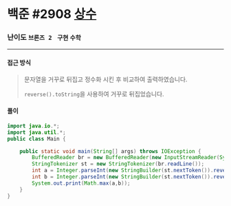 # 백준 #2908 [상수](https://www.acmicpc.net/problem/2908)

### 난이도 `브론즈 2 ` `구현` `수학`

---

#### 접근 방식

> 문자열을 거꾸로 뒤집고 정수화 시킨 후 비교하여 출력하였습니다.
>
> `reverse().toString`을 사용하여 거꾸로 뒤집었습니다.

#### 풀이

```java
import java.io.*;
import java.util.*;
public class Main {

    public static void main(String[] args) throws IOException {
        BufferedReader br = new BufferedReader(new InputStreamReader(System.in));
        StringTokenizer st = new StringTokenizer(br.readLine());
        int a = Integer.parseInt(new StringBuilder(st.nextToken()).reverse().toString());
        int b = Integer.parseInt(new StringBuilder(st.nextToken()).reverse().toString());
        System.out.print(Math.max(a,b));
    }
}
```


